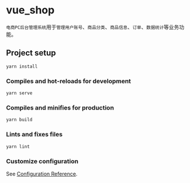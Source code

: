 # vue_shop

`电商PC后台管理系统`用于`管理用户账号`、`商品分类`、`商品信息`、`订单`、`数据统计`等业务功能。

## Project setup
```
yarn install
```

### Compiles and hot-reloads for development
```
yarn serve
```

### Compiles and minifies for production
```
yarn build
```

### Lints and fixes files
```
yarn lint
```

### Customize configuration
See [Configuration Reference](https://cli.vuejs.org/config/).
